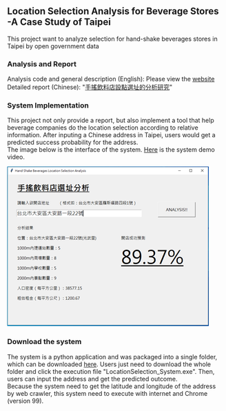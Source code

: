 ## Location Selection Analysis for Beverage Stores -A Case Study of Taipei 
This project want to analyze selection for hand-shake beverages stores in Taipei by open government data  

### Analysis and Report
Analysis code and general description (English): Please view the [website](https://tim-hansheng-huang.github.io/LocationSelectionProject/LocationSelection_Analysis.html)  
Detailed report (Chinese): "[手搖飲料店設點選址的分析研究](https://github.com/Tim-HanSheng-Huang/LocationSelectionProject/blob/main/%E6%89%8B%E6%90%96%E9%A3%B2%E6%96%99%E5%BA%97%E8%A8%AD%E9%BB%9E%E9%81%B8%E5%9D%80%E7%9A%84%E5%88%86%E6%9E%90%E7%A0%94%E7%A9%B6.pdf)"  

### System Implementation
This project not only provide a report, but also implement a tool that help beverage companies do the location selection according to relative information. After inputing a Chinese address in Taipei, users would get a predicted success probability for the address.  
The image below is the interface of the system. [Here](https://youtu.be/O-T8adiqFRU) is the system demo video.   
  
![image](https://github.com/Tim-HanSheng-Huang/LocationSelectionProject/blob/main/interface.png)

### Download the system
The system is a python application and  was packaged into a single folder, which can be downloaded [here](https://drive.google.com/drive/folders/19RO0BDYo3bNgDFYa31kFZ3YahBSVRWbF). Users just need to download the whole folder and click the execution file "LocationSelection_System.exe". Then, users can input the address and get the predicted outcome.  
Because the system need to get the latitude and longitude of the address by web crawler, this system need to execute with internet and Chrome (version 99). 
